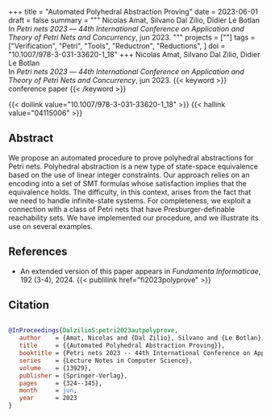 +++
title = "Automated Polyhedral Abstraction Proving"
date = 2023-06-01
draft = false
summary = """
Nicolas Amat, Silvano Dal Zilio, Didier Le Botlan <br />
In _Petri nets 2023_ — _44th International Conference on Application and Theory of Petri Nets and Concurrency_, jun 2023.
"""
projects = [""]
tags = ["Verification", "Petri", "Tools", "Reductron", "Reductions", ]
doi = "10.1007/978-3-031-33620-1_18"
+++
Nicolas Amat, Silvano Dal Zilio, Didier Le Botlan <br />
In _Petri nets 2023_ — _44th International Conference on Application and Theory of Petri Nets and Concurrency_, jun 2023.
{{< keyword >}} conference paper {{< /keyword >}}


{{< doilink value="10.1007/978-3-031-33620-1_18" >}}
{{< hallink value="04115006" >}}

## Abstract
We propose an automated procedure to prove polyhedral abstractions for Petri nets.
        Polyhedral abstraction is a new type of state-space equivalence based on the use of linear
        integer constraints. Our approach relies on an encoding into a set of SMT formulas whose
        satisfaction implies that the equivalence holds. The difficulty, in this context, arises
        from the fact that we need to handle infinite-state systems. For completeness, we exploit a
        connection with a class of Petri nets that have Presburger-definable reachability sets. We
        have implemented our procedure, and we illustrate its use on several examples.


## References
 * An extended version of this paper appears in
      _Fundamenta Informaticae_, 192 (3-4), 2024.
{{< publilink href="fi2023polyprove" >}}




## Citation

```bibtex

@InProceedings{DalzilioS:petri2023autpolyprove,
   author    = {Amat, Nicolas and {Dal Zilio}, Silvano and {Le Botlan}, Didier},
   title     = {{Automated Polyhedral Abstraction Proving}},
   booktitle = {Petri nets 2023 -- 44th International Conference on Application and Theory of Petri Nets and Concurrency},
   series    = {Lecture Notes in Computer Science},
   volume    = {13929},
   publisher = {Springer-Verlag},
   pages     = {324--345},
   month     = jun, 
   year      = 2023
}

````
